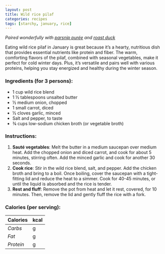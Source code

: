 ```yaml
---
layout: post
title: Wild rice pilaf
categories: recipes
tags: [starchy, january, rice]
---
```


*Paired wonderfully with <a href="/recipes/parsnip-puree">parsnip purée</a> and <a href="/recipes/roast-duck">roast duck</a>*

Eating wild rice pilaf in January is great because it’s a hearty, nutritious dish that provides essential nutrients like protein and fiber. The warm, comforting flavors of the pilaf, combined with seasonal vegetables, make it perfect for cold winter days. Plus, it’s versatile and pairs well with various proteins, helping you stay energized and healthy during the winter season.

### Ingredients (for 3 persons):
- 1 cup wild rice blend
- 1 ½ tablespoons unsalted butter
- ½ medium onion, chopped
- 1 small carrot, diced
- ½ cloves garlic, minced
- Salt and pepper, to taste
- ¾ cups low-sodium chicken broth (or vegetable broth)

### Instructions:

1. **Sauté vegetables**: Melt the butter in a medium saucepan over medium heat. Add the chopped onion and diced carrot, and cook for about 5 minutes, stirring often. Add the minced garlic and cook for another 30 seconds.
2. **Cook rice**: Stir in the wild rice blend, salt, and pepper. Add the chicken broth and bring to a boil. Once boiling, cover the saucepan with a tight-fitting lid and reduce the heat to a simmer. Cook for 40-45 minutes, or until the liquid is absorbed and the rice is tender.
3. **Rest and fluff**: Remove the pot from heat and let it rest, covered, for 10 minutes. Then, remove the lid and gently fluff the rice with a fork.

### Calories (per serving):

| **Calories** | kcal |
| ----------- | ----------- |
| *Carbs* | g |
| *Fat* | g |
| *Protein* | g |